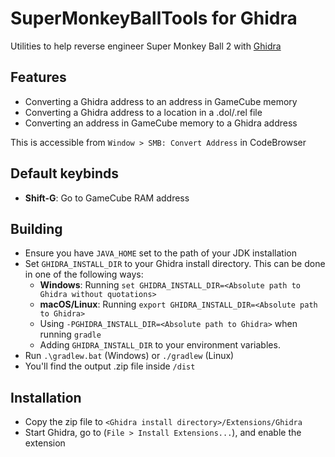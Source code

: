# SuperMonkeyBallTools for Ghidra
Utilities to help reverse engineer Super Monkey Ball 2 with [Ghidra](https://github.com/NationalSecurityAgency/ghidra)

## Features
- Converting a Ghidra address to an address in GameCube memory
- Converting a Ghidra address to a location in a .dol/.rel file
- Converting an address in GameCube memory to a Ghidra address

This is accessible from `Window > SMB: Convert Address` in CodeBrowser

## Default keybinds
- **Shift-G**: Go to GameCube RAM address

## Building
- Ensure you have `JAVA_HOME` set to the path of your JDK installation
- Set `GHIDRA_INSTALL_DIR` to your Ghidra install directory. This can be done in one of the following ways:
    - **Windows**: Running `set GHIDRA_INSTALL_DIR=<Absolute path to Ghidra without quotations>`
    - **macOS/Linux**: Running `export GHIDRA_INSTALL_DIR=<Absolute path to Ghidra>`
    - Using `-PGHIDRA_INSTALL_DIR=<Absolute path to Ghidra>` when running `gradle`
    - Adding `GHIDRA_INSTALL_DIR` to your environment variables.
- Run `.\gradlew.bat` (Windows) or `./gradlew` (Linux)
- You'll find the output .zip file inside `/dist`

## Installation
- Copy the zip file to `<Ghidra install directory>/Extensions/Ghidra`
- Start Ghidra, go to (`File > Install Extensions...`), and enable the extension

